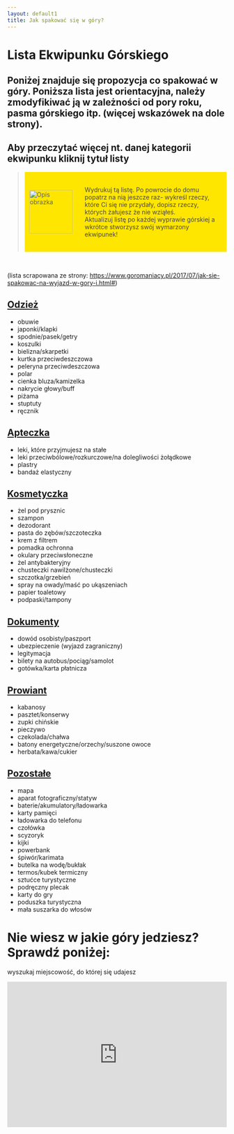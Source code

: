 ```yaml
---
layout: default1
title: Jak spakować się w góry?
---
```


# Lista Ekwipunku Górskiego

## Poniżej znajduje się propozycja co spakować w góry. Poniższa lista jest orientacyjna, należy zmodyfikiwać ją w zależności od pory roku, pasma górskiego itp. (więcej wskazówek na dole strony).

## Aby przeczytać więcej nt. danej kategorii ekwipunku kliknij tytuł listy

<blockquote>
    <div style="display: flex; align-items: center; background-color:rgb(255, 230, 0); padding: 10px;">
    <img src="{{ '/assets/images/bulb.png' | relative_url }}" alt="Opis obrazka" style="margin-right: 20px; width: 100px; height: auto;">
    <p style= "color: rgb(75, 70, 70); padding: 8px;">
        Wydrukuj tą listę. Po powrocie do domu popatrz na nią jeszcze raz- wykreśl rzeczy, które Ci się nie przydały, dopisz rzeczy, których żałujesz że nie wziąłeś.<br>
        Aktualizuj listę po każdej wyprawie górskiej a wkrótce stworzysz swój wymarzony ekwipunek!
    </p>
    </div>
</blockquote>

<br>

(lista scrapowana ze strony: https://www.goromaniacy.pl/2017/07/jak-sie-spakowac-na-wyjazd-w-gory-i.html#)

## [Odzież](odziez.html)

- obuwie
- japonki/klapki
- spodnie/pasek/getry
- koszulki
- bielizna/skarpetki
- kurtka przeciwdeszczowa
- peleryna przeciwdeszczowa
- polar
- cienka bluza/kamizelka
- nakrycie głowy/buff
- piżama
- stuptuty
- ręcznik

## [Apteczka](apteczka.html)

- leki, które przyjmujesz na stałe
- leki przeciwbólowe/rozkurczowe/na dolegliwości żołądkowe
- plastry
- bandaż elastyczny

## [Kosmetyczka](kosmetyczka.html)

- żel pod prysznic
- szampon
- dezodorant
- pasta do zębów/szczoteczka
- krem z filtrem
- pomadka ochronna
- okulary przeciwsłoneczne
- żel antybakteryjny
- chusteczki nawilżone/chusteczki
- szczotka/grzebień
- spray na owady/maść po ukąszeniach
- papier toaletowy
- podpaski/tampony

## [Dokumenty](dokumenty.html)

- dowód osobisty/paszport
- ubezpieczenie (wyjazd zagraniczny)
- legitymacja
- bilety na autobus/pociąg/samolot
- gotówka/karta płatnicza

## [Prowiant](prowiant.html)

- kabanosy
- pasztet/konserwy
- zupki chińskie
- pieczywo
- czekolada/chałwa
- batony energetyczne/orzechy/suszone owoce
- herbata/kawa/cukier

## [Pozostałe](pozostale.html)

- mapa
- aparat fotograficzny/statyw
- baterie/akumulatory/ładowarka
- karty pamięci
- ładowarka do telefonu
- czołówka
- scyzoryk
- kijki
- powerbank
- śpiwór/karimata
- butelka na wodę/bukłak
- termos/kubek termiczny
- sztućce turystyczne
- podręczny plecak
- karty do gry
- poduszka turystyczna
- mała suszarka do włosów

# Nie wiesz w jakie góry jedziesz? Sprawdź poniżej:

wyszukaj miejscowość, do której się udajesz

<div style="display: flex; justify-content: center;">
    <iframe style="border:none" src="https://en.frame.mapy.cz/s/pugotazeto" width="600" height="333" frameborder="0"></iframe>
</div>
<br><br>
